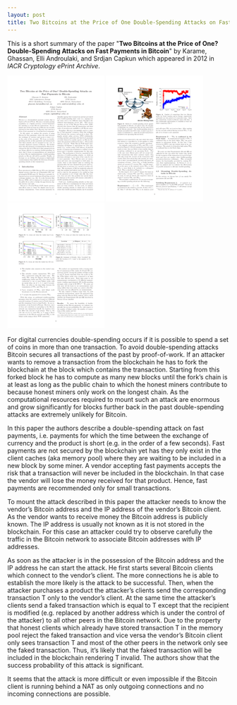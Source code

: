 ```yaml
---
layout: post
title: Two Bitcoins at the Price of One Double-Spending Attacks on Fast Payments in Bitcoin
---
```


This is a short summary of the paper "**Two Bitcoins at the Price of One? Double-Spending Attacks on Fast Payments in Bitcoin**" by Karame, Ghassan, Elli Androulaki, and Srdjan Capkun which appeared in 2012 in *IACR Cryptology ePrint Archive*.

![page 1](../assets/two_bitcoins-0.png)
![page 2](../assets/two_bitcoins-5.png)
![page 3](../assets/two_bitcoins-8.png)

For digital currencies double-spending occurs if it is possible to spend a set of coins in more than one transaction. To avoid double-spending attacks Bitcoin secures all transactions of the past by proof-of-work. If an attacker wants to remove a transaction from the blockchain he has to fork the blockchain at the block which contains the transaction. Starting from this forked block he has to compute as many new blocks until the fork’s chain is at least as long as the public chain to which the honest miners contribute to because honest miners only work on the longest chain. As the computational resources required to mount such an attack are enormous and grow significantly for blocks further back in the past double-spending attacks are extremely unlikely for Bitcoin.

In this paper the authors describe a double-spending attack on fast payments, i.e. payments for which the time between the exchange of currency and the product is short (e.g. in the order of a few seconds). Fast payments are not secured by the blockchain yet has they only exist in the client caches (aka memory pool) where they are waiting to be included in a new block by some miner. A vendor accepting fast payments accepts the risk that a transaction will never be included in the blockchain. In that case the vendor will lose the money received for that product. Hence, fast payments are recommended only for small transactions.

To mount the attack described in this paper the attacker needs to know the vendor’s Bitcoin address and the IP address of the vendor’s Bitcoin client. As the vendor wants to receive money the Bitcoin address is publicly known. The IP address is usually not known as it is not stored in the blockchain. For this case an attacker could try to observe carefully the traffic in the Bitcoin network to associate Bitcoin addresses with IP addresses.

As soon as the attacker is in the possession of the Bitcoin address and the IP address he can start the attack. He first starts several Bitcoin clients which connect to the vendor’s client. The more connections he is able to establish the more likely is the attack to be successful. Then, when the attacker purchases a product the attacker’s clients send the corresponding transaction T only to the vendor’s client. At the same time the attacker’s clients send a faked transaction which is equal to T except that the recipient is modified (e.g. replaced by another address which is under the control of the attacker) to all other peers in the Bitcoin network. Due to the property that honest clients which already have stored transaction T in the memory pool reject the faked transaction and vice versa the vendor’s Bitcoin client only sees transaction T and most of the other peers in the network only see the faked transaction. Thus, it’s likely that the faked transaction will be included in the blockchain rendering T invalid. The authors show that the success probability of this attack is significant.

It seems that the attack is more difficult or even impossible if the Bitcoin client is running behind a NAT as only outgoing connections and no incoming connections are possible.
